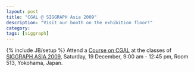 ```yaml
---
layout: post
title: "CGAL @ SIGGRAPH Asia 2009"
description: "Visit our booth on the exhibition floor!"
category: 
tags: [siggraph]
---
```

{% include JB/setup %}
Attend a <a href="http://www.siggraph.org/asia2009/for_attendees/courses_attendees/details/?type=course&amp;id=16">Course on CGAL</a> at the classes of <a href="http://www.siggraph.org/asia2009/">SIGGRAPH ASIA 2009</a>, Saturday, 19 December, 9:00 am - 12:45 pm, Room 513, Yokohama, Japan.
